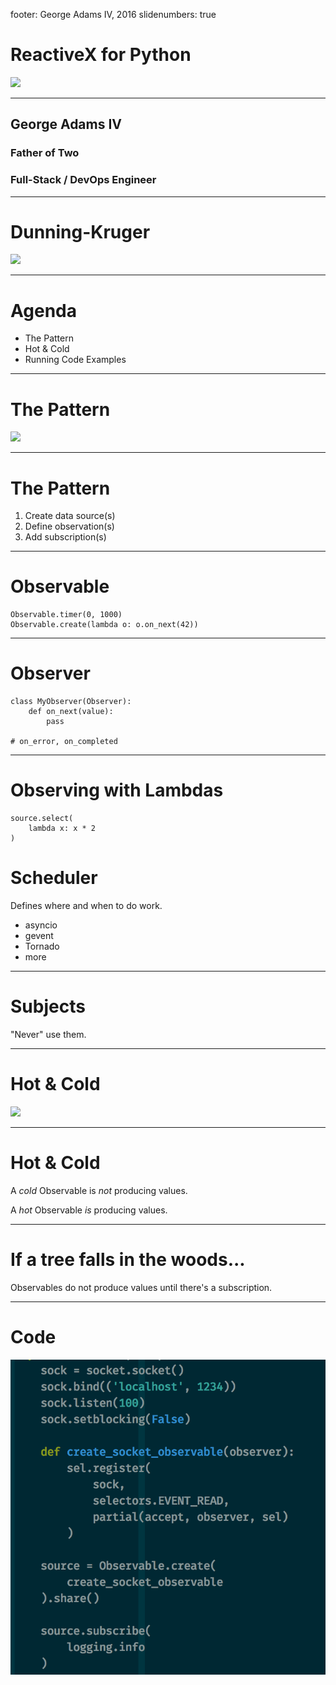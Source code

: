 footer: George Adams IV, 2016
slidenumbers: true

# ReactiveX for Python

![](http://reactivex.io/assets/reactivex_bg.jpg)

---

## George Adams IV

### Father of Two

### Full-Stack / DevOps Engineer

---

# Dunning-Kruger

![](http://i.imgur.com/jbo2gy5.jpg)

---

# Agenda

- The Pattern
- Hot & Cold
- Running Code Examples

---

# The Pattern

![](https://upload.wikimedia.org/wikipedia/en/3/33/Study_of_Regular_Division_of_the_Plane_with_Reptiles.jpg)

---

# The Pattern

1. Create data source(s)
1. Define observation(s)
1. Add subscription(s)

---

# Observable

```
Observable.timer(0, 1000)
Observable.create(lambda o: o.on_next(42))
```

---

# Observer

```
class MyObserver(Observer):
    def on_next(value):
        pass

# on_error, on_completed
```

---

# Observing with Lambdas

```
source.select(
    lambda x: x * 2
)
```

# Scheduler

Defines where and when to do work.

- asyncio
- gevent
- Tornado
- more

---

# Subjects

"Never" use them.

---

# Hot & Cold

![](https://upload.wikimedia.org/wikipedia/commons/7/77/Katy_Perry_3_November_2014.jpg)

---

# Hot & Cold

A *cold* Observable is _not_ producing values.

A *hot* Observable _is_ producing values.

---

# If a tree falls in the woods...

Observables do not produce values until there's a subscription.

---

# Code

![](code.png)
